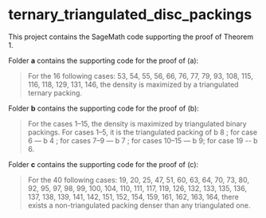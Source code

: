 # ternary_triangulated_disc_packings
This project contains the SageMath code supporting the proof of Theorem 1. 

Folder **a** contains the supporting code for the proof of (a):
> For the 16 following cases: 53, 54, 55, 56, 66, 76, 77, 79, 93, 108, 115,
116, 118, 129, 131, 146, the density is maximized by a triangulated
ternary packing.

Folder **b** contains the supporting code for the proof of (b):
> For the cases 1–15, the density is maximized by triangulated binary
packings. For cases 1–5, it is the triangulated packing of b 8 ; for case
6 — b 4 ; for cases 7–9 — b 7 ; for cases 10–15 — b 9; for case 19 -- b 6.

Folder **c** contains the supporting code for the proof of (c):
> For the 40 following cases: 19, 20, 25, 47, 51, 60, 63, 64, 70, 73, 80,
92, 95, 97, 98, 99, 100, 104, 110, 111, 117, 119, 126, 132, 133, 135,
136, 137, 138, 139, 141, 142, 151, 152, 154, 159, 161, 162, 163, 164,
there exists a non-triangulated packing denser than any triangulated
one.
